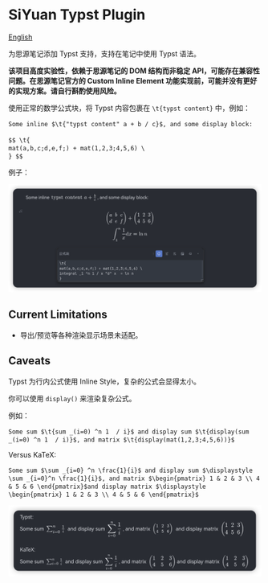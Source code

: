 # SiYuan Typst Plugin

[English](./README.md)


为思源笔记添加 Typst 支持，支持在笔记中使用 Typst 语法。

**该项目高度实验性，依赖于思源笔记的 DOM 结构而非稳定 API，可能存在兼容性问题。在思源笔记官方的 Custom Inline Element 功能实现前，可能并没有更好的实现方案。请自行斟酌使用风险。**

使用正常的数学公式块，将 Typst 内容包裹在 `\t{typst content}` 中，例如：

```
Some inline $\t{"typst content" a + b / c}$, and some display block:

$$ \t{
mat(a,b,c;d,e,f;) + mat(1,2,3;4,5,6) \
} $$
```

例子：

![Showcase](./asset/typst_showcase.png)

## Current Limitations

- 导出/预览等各种渲染显示场景未适配。

## Caveats

Typst 为行内公式使用 Inline Style，复杂的公式会显得太小。

你可以使用 `display()` 来渲染复杂公式。

例如：

```
Some sum $\t{sum _(i=0) ^n 1  / i}$ and display sum $\t{display(sum _(i=0) ^n 1  / i)}$, and matrix $\t{display(mat(1,2,3;4,5,6))}$
```

Versus KaTeX:

```
Some sum $\sum _{i=0} ^n \frac{1}{i}$ and display sum $\displaystyle \sum _{i=0}^n \frac{1}{i}$, and matrix $\begin{pmatrix} 1 & 2 & 3 \\ 4 & 5 & 6 \end{pmatrix}$and display matrix $\displaystyle \begin{pmatrix} 1 & 2 & 3 \\ 4 & 5 & 6 \end{pmatrix}$
```

![Display Style Showcase](./asset/display-style.png)
